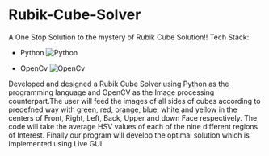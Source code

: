 # Rubik-Cube-Solver
A One Stop Solution to the mystery of Rubik Cube Solution!!
Tech Stack: 
* Python ![Python](https://www.google.com/imgres?imgurl=https%3A%2F%2Fcamo.githubusercontent.com%2F888e388801f947dec7c3d843942c277af25fe2b1aed1821542c4e711f210312a%2F68747470733a2f2f75706c6f61642e77696b696d656469612e6f72672f77696b6970656469612f636f6d6d6f6e732f7468756d622f632f63332f507974686f6e2d6c6f676f2d6e6f746578742e7376672f37363870782d507974686f6e2d6c6f676f2d6e6f746578742e7376672e706e67&imgrefurl=https%3A%2F%2Fgithub.com%2Fpython%2Fcpython&tbnid=rbJkZvEjtpmPbM&vet=12ahUKEwijh6rpwP_vAhXSgEsFHRZOAmEQMygCegUIARDaAQ..i&docid=c0z0eoeQftV_cM&w=768&h=768&q=python&ved=2ahUKEwijh6rpwP_vAhXSgEsFHRZOAmEQMygCegUIARDaAQ)

* OpenCv ![OpenCv](https://www.google.com/imgres?imgurl=https%3A%2F%2Fupload.wikimedia.org%2Fwikipedia%2Fcommons%2Fthumb%2F3%2F32%2FOpenCV_Logo_with_text_svg_version.svg%2F1200px-OpenCV_Logo_with_text_svg_version.svg.png&imgrefurl=https%3A%2F%2Fen.wikipedia.org%2Fwiki%2FOpenCV&tbnid=8_chLXzZkIg_iM&vet=12ahUKEwjGlvCKwf_vAhXVkksFHZljBEYQMygAegUIARDTAQ..i&docid=4jtp2k0WaLuvTM&w=1200&h=1478&q=opencv&ved=2ahUKEwjGlvCKwf_vAhXVkksFHZljBEYQMygAegUIARDTAQ)

Developed and designed a Rubik Cube Solver using Python as the programming language and OpenCV as the Image processing counterpart.The user will feed the images of all sides of cubes according to predefned way with green, red, orange, blue, white and yellow in the centers of Front, Right, Left, Back, Upper and down Face respectively. The code will take the average HSV values of each of the nine different regions of Interest. Finally our program will develop the optimal solution which is implemented using Live GUI.

